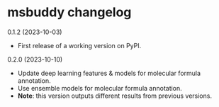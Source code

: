 msbuddy changelog
=================

0.1.2 (2023-10-03)
- First release of a working version on PyPI.

0.2.0 (2023-10-10)
- Update deep learning features & models for molecular formula annotation.
- Use ensemble models for molecular formula annotation.
- **Note**: this version outputs different results from previous versions.

